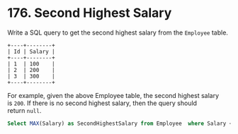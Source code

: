 # 176. Second Highest Salary



Write a SQL query to get the second highest salary from the `Employee` table.

```
+----+--------+
| Id | Salary |
+----+--------+
| 1  | 100    |
| 2  | 200    |
| 3  | 300    |
+----+--------+

```

For example, given the above Employee table, the second highest salary is `200`. If there is no second highest salary, then the query should return `null`.



```sql
Select MAX(Salary) as SecondHighestSalary from Employee  where Salary < ( Select MAX(Salary) from Employee);
```


